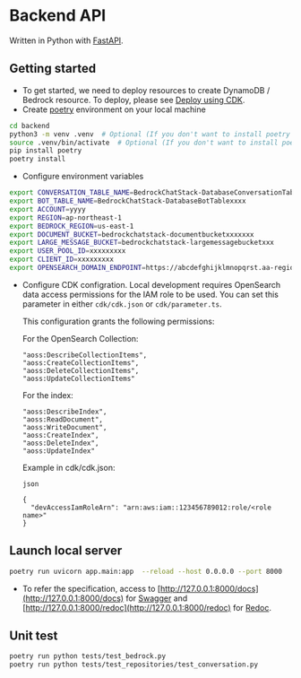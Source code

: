 # Backend API

Written in Python with [FastAPI](https://fastapi.tiangolo.com/).

## Getting started

- To get started, we need to deploy resources to create DynamoDB / Bedrock resource. To deploy, please see [Deploy using CDK](../README.md#deploy-using-cdk).
- Create [poetry](https://python-poetry.org/) environment on your local machine

```sh
cd backend
python3 -m venv .venv  # Optional (If you don't want to install poetry on your env)
source .venv/bin/activate  # Optional (If you don't want to install poetry on your env)
pip install poetry
poetry install
```

- Configure environment variables

```sh
export CONVERSATION_TABLE_NAME=BedrockChatStack-DatabaseConversationTablexxxx
export BOT_TABLE_NAME=BedrockChatStack-DatabaseBotTablexxxx
export ACCOUNT=yyyy
export REGION=ap-northeast-1
export BEDROCK_REGION=us-east-1
export DOCUMENT_BUCKET=bedrockchatstack-documentbucketxxxxxxx
export LARGE_MESSAGE_BUCKET=bedrockchatstack-largemessagebucketxxx
export USER_POOL_ID=xxxxxxxxx
export CLIENT_ID=xxxxxxxxx
export OPENSEARCH_DOMAIN_ENDPOINT=https://abcdefghijklmnopqrst.aa-region-1.aoss.amazonaws.com
```

- Configure CDK configration.
Local development requires OpenSearch data access permissions for the IAM role to be used. You can set this parameter in either `cdk/cdk.json` or `cdk/parameter.ts`.

  This configuration grants the following permissions:

  For the OpenSearch Collection:

    ```
    "aoss:DescribeCollectionItems",
    "aoss:CreateCollectionItems", 
    "aoss:DeleteCollectionItems",
    "aoss:UpdateCollectionItems"
    ```

  For the index:

    ```
    "aoss:DescribeIndex", 
    "aoss:ReadDocument", 
    "aoss:WriteDocument",
    "aoss:CreateIndex",
    "aoss:DeleteIndex",
    "aoss:UpdateIndex"
    ```

  Example in cdk/cdk.json:
    ```
    json 

    {
      "devAccessIamRoleArn": "arn:aws:iam::123456789012:role/<role name>"
    }
    ```

## Launch local server

```sh
poetry run uvicorn app.main:app  --reload --host 0.0.0.0 --port 8000
```

- To refer the specification, access to [http://127.0.0.1:8000/docs](http://127.0.0.1:8000/docs) for [Swagger](https://swagger.io/) and [http://127.0.0.1:8000/redoc](http://127.0.0.1:8000/redoc) for [Redoc](https://github.com/Redocly/redoc).

## Unit test

```sh
poetry run python tests/test_bedrock.py
poetry run python tests/test_repositories/test_conversation.py
```
